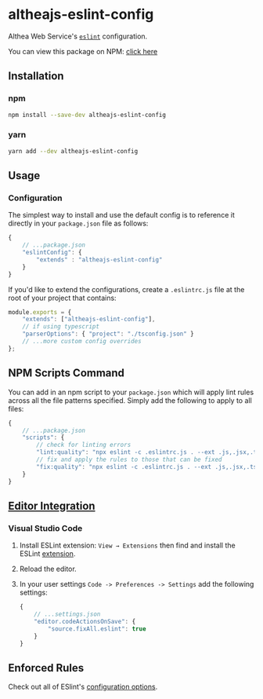 # altheajs-eslint-config

Althea Web Service's [`eslint`](https://eslint.org/) configuration.

You can view this package on NPM: [click here](https://www.npmjs.com/package/altheajs-eslint-config)

## Installation

### npm

```sh
npm install --save-dev altheajs-eslint-config
```

### yarn

```sh
yarn add --dev altheajs-eslint-config
```

## Usage

### Configuration

The simplest way to install and use the default config is to reference it directly in your `package.json` file as follows:

```js
{
	// ...package.json
	"eslintConfig": {
		"extends" : "altheajs-eslint-config"
	}
}
```

If you'd like to extend the configurations, create a `.eslintrc.js` file at the root of your project that contains:

```js
module.exports = {
	"extends": ["altheajs-eslint-config"],
	// if using typescript
	"parserOptions": { "project": "./tsconfig.json" }
	// ...more custom config overrides
};
```

## NPM Scripts Command

You can add in an npm script to your `package.json` which will apply lint rules across all the file patterns specified. Simply add the following to apply to all files:

```js
{
	// ...package.json
	"scripts": {
		// check for linting errors
		"lint:quality": "npx eslint -c .eslintrc.js . --ext .js,.jsx,.ts,.tsx"
		// fix and apply the rules to those that can be fixed
		"fix:quality": "npx eslint -c .eslintrc.js . --ext .js,.jsx,.ts,.tsx --fix",
	}
}
```

## [Editor Integration](https://eslint.org/docs/user-guide/integrations)

### Visual Studio Code

1. Install ESLint extension: `View → Extensions` then find and install the ESLint [extension](https://marketplace.visualstudio.com/items?itemName=dbaeumer.vscode-eslint).
2. Reload the editor.
3. In your user settings `Code -> Preferences -> Settings` add the following settings:

	```js
	{
		// ...settings.json
		"editor.codeActionsOnSave": {
			"source.fixAll.eslint": true
		}
	}
	```


## Enforced Rules

Check out all of ESlint's [configuration options](https://eslint.org/docs/rules/).

